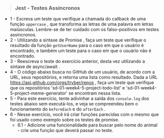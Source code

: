 > ### Jest - Testes Assíncronos

- 1 - Escreva um teste que verifique a chamada do callback de uma função `uppercase` , que transforma as letras de uma palavra em letras maiúsculas. Lembre-se de ter cuidado com os falso-positivos em testes assíncronos.
- 2 - Utilizando a sintaxe de Promise , faça um teste que verifique o resultado da função `getUserName` para o caso em que o usuário é encontrado, e também um teste para o caso em que o usuário não é encontrado.
- 3 - Reescreva o teste do exercício anterior, desta vez utilizando a sintaxe de async/await .
- 4 - O código abaixo busca no GitHub de um usuário, de acordo com a URL, seus repositórios, e retorna uma lista como resultado. Dada a URL https://api.github.com/orgs/tryber/repos , faça um teste que verifique que os repositórios 'sd-01-week4-5-project-todo-list' e 'sd-01-week4-5-project-meme-generator' se encontram nessa lista.
- 5 - Para este exercício, tente adivinhar a saída dos `console.log` dos testes abaixo sem executá-los, e veja se compreendeu bem o funcionamento do `beforeEach` e do `afterEach` .
- 6 - Nesse exercício, você irá criar funções parecidas com o mesmo que foi usado como exemplo sobre os testes de promise.
  - 6.1 - Adicione uma funcionalidade para buscar pelo nome do animal - crie uma função que deverá passar no teste.
